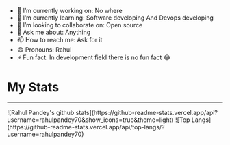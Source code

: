- 🔭 I’m currently working on: No where
- 🌱 I’m currently learning: Software developing And Devops developing
- 👯 I’m looking to collaborate on: Open source
- 💬 Ask me about: Anything
- 📫 How to reach me: Ask for it
- 😄 Pronouns: Rahul
- ⚡ Fun fact: In development field there is no fun fact 😂

# My Stats
<hr>
![Rahul Pandey's github stats](https://github-readme-stats.vercel.app/api?username=rahulpandey70&show_icons=true&theme=light)
![Top Langs](https://github-readme-stats.vercel.app/api/top-langs/?username=rahulpandey70)

